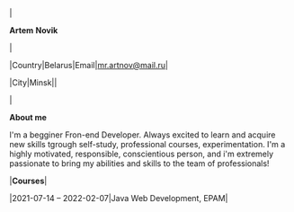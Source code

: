 |<p>**Artem**  **Novik**</p><p>|

|Country|Belarus|Email|mr.artnov@mail.ru|

|City|Minsk||

|<p>**About me**</p><p>I'm a begginer Fron-end Developer. Always excited to learn and acquire new skills tgrough self-study, professional courses, experimentation. I'm  a highly motivated, responsible, conscientious person, and i'm extremely passionate to bring my abilities and skills to the team of professionals!</p>
|**Courses**|

|2021-07-14 – 2022-02-07|Java Web Development, EPAM|


